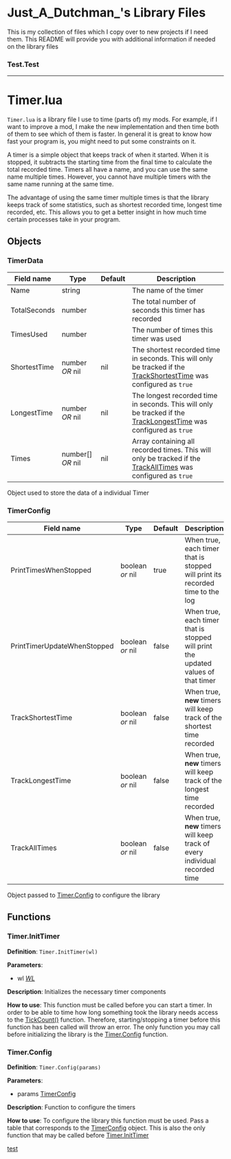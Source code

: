 # Just_A_Dutchman_'s Library Files

This is my collection of files which I copy over to new projects if I need them. This README will provide you with additional information if needed on the library files

### Test.Test

---



# Timer.lua

`Timer.lua` is a library file I use to time (parts of) my mods. For example, if I want to improve a mod, I make the new implementation and then time both of them to see which of them is faster. In general it is great to know how fast your program is, you might need to put some constraints on it.

A timer is a simple object that keeps track of when it started. When it is stopped, it subtracts the starting time from the final time to calculate the total recorded time. Timers all have a name, and you can use the same name multiple times. However, you cannot have multiple timers with the same name running at the same time. 

The advantage of using the same timer multiple times is that the library keeps track of some statistics, such as shortest recorded time, longest time recorded, etc. This allows you to get a better insight in how much time certain processes take in your program.

##  Objects

### TimerData
| Field name | Type | Default | Description |
| ---------- | ---- | ------- | ----------- |
| Name | string | | The name of the timer |
| TotalSeconds | number | | The total number of seconds this timer has recorded |
| TimesUsed | number | | The number of times this timer was used |
| ShortestTime | number _OR_ nil | nil | The shortest recorded time in seconds. This will only be tracked if the [TrackShortestTime](#TimerConfig) was configured as `true` |
| LongestTime | number _OR_ nil | nil | The longest recorded time in seconds. This will only be tracked if the [TrackLongestTime](#TimerConfig) was configured as `true`  |
| Times | number[] _OR_ nil | nil | Array containing all recorded times. This will only be tracked if the [TrackAllTimes](#TimerConfig) was configured as `true`  |

Object used to store the data of a individual Timer


### TimerConfig
| Field name | Type | Default | Description |
| ---------- | ---- | ------- | ----------- |
| PrintTimesWhenStopped | boolean _or_ nil | true | When true, each timer that is stopped will print its recorded time to the log |
| PrintTimerUpdateWhenStopped | boolean _or_ nil | false | When true, each timer that is stopped will print the updated values of that timer |
| TrackShortestTime | boolean _or_ nil | false | When true, **new** timers will keep track of the shortest time recorded |
| TrackLongestTime | boolean _or_ nil | false | When true, **new** timers will keep track of the longest time recorded |
| TrackAllTimes | boolean _or_ nil | false | When true, **new** timers will keep track of every individual recorded time |

Object passed to [Timer.Config](#Timer.Config) to configure the library

## Functions

### Timer.InitTimer
**Definition**: `Timer.InitTimer(wl)`

**Parameters**: 
- wl [_WL_](https://www.warzone.com/wiki/Mod_API_Reference:WL)

**Description**: Initializes the necessary timer components 

**How to use**: This function must be called before you can start a timer. In order to be able to time how long something took the library needs access to the [TickCount()](https://www.warzone.com/wiki/Mod_API_Reference:TickCount) function. Therefore, starting/stopping a timer before this function has been called will throw an error. The only function you may call before initializing the library is the [Timer.Config](#Timer.Config) function.


### Timer.Config
**Definition**: `Timer.Config(params)`

**Parameters**:
- params [TimerConfig](#TimerConfig)

**Description**: Function to configure the timers

**How to use**: To configure the library this function must be used. Pass a table that corresponds to the [TimerConfig](#TimerConfig) object. This is also the only function that may be called before [Timer.InitTimer](#Timer.InitTimer)

[test](#Test.Test)
